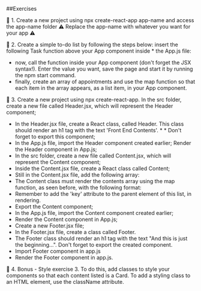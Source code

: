 ##Exercises

🚀 1. Create a new project using npx create-react-app app-name and access the app-name folder
⚠️ Replace the app-name with whatever you want for your app ⚠️

🚀 2. Create a simple to-do list by following the steps below:
insert the following Task function above your App component inside * the App.js file:
* now, call the function inside your App component (don't forget the JSX syntax!). Enter the value you want, save the page and start it by running the npm start command.
* finally, create an array of appointments and use the map function so that each item in the array appears, as a list item, in your App component.

🚀 3. Create a new project using npx create-react-app.
In the src folder, create a new file called Header.jsx, which will represent the Header component;
* In the Header.jsx file, create a React class, called Header. This class should render an h1 tag with the text 'Front End Contents'. * * Don't forget to export this component;
* In the App.js file, import the Header component created earlier;
Render the Header component in App.js;
* In the src folder, create a new file called Content.jsx, which will represent the Content component;
* Inside the Content.jsx file, create a React class called Content;
* Still in the Content.jsx file, add the following array:
* The Content class must render the contents array using the map function, as seen before, with the following format:
* Remember to add the 'key' attribute to the parent element of this list, in rendering.
* Export the Content component;
* In the App.js file, import the Content component created earlier;
* Render the Content component in App.js;
* Create a new Footer.jsx file;
* In the Footer.jsx file, create a class called Footer.
* The Footer class should render an h1 tag with the text "And this is just the beginning...". Don't forget to export the created component.
* Import Footer component in app.js
* Render the Footer component in app.js.

🚀 4. Bonus - Style exercise 3. To do this, add classes to style your components so that each content listed is a Card.
To add a styling class to an HTML element, use the className attribute.
